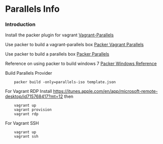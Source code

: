 # Parallels Info

### Introduction

Install the packer plugin for vagrant [Vagrant-Parallels](http://parallels.github.io/vagrant-parallels/docs/installation/)

Use packer to build a vagrant-parallels box [Packer Vagrant Parallels](http://parallels.github.io/vagrant-parallels/docs/boxes/packer.html)

Use packer to build a parallels box [Packer Parallels](https://packer.io/docs/builders/parallels-iso.html)

Reference on using packer to build windows 7 [Packer Windows Reference](https://github.com/puphpet/packer-templates/blob/master/ubuntu-12.04-x86_64/template.json)

Build Parallels Provider
```
	packer build -only=parallels-iso template.json
```

For Vagrant RDP
Install
https://itunes.apple.com/en/app/microsoft-remote-desktop/id715768417?mt=12
then

```
	vagrant up
	vagrant provision
	vagrant rdp
```

For Vagrant SSH

```
	vagrant up
	vagrant ssh
```